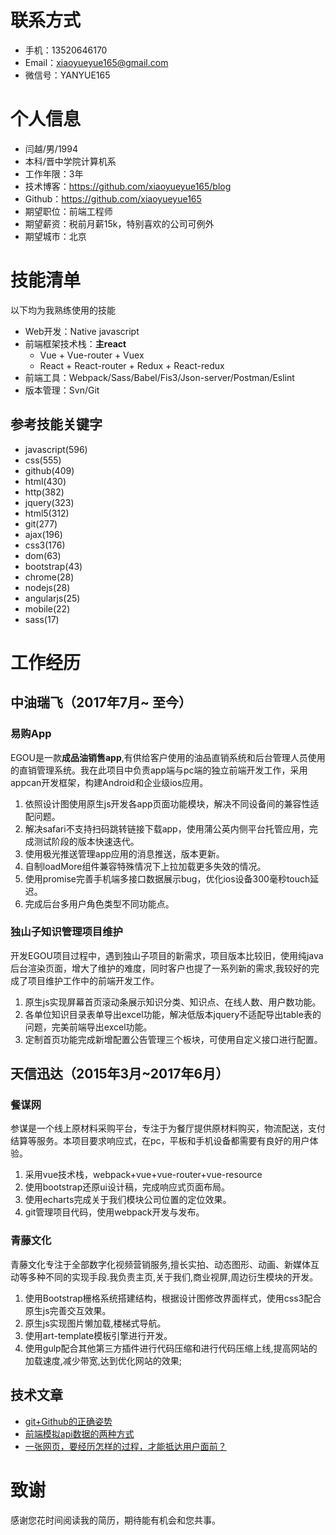 # 联系方式

- 手机：13520646170
- Email：xiaoyueyue165@gmail.com
- 微信号：YANYUE165

# 个人信息

 - 闫越/男/1994 
 - 本科/晋中学院计算机系 
 - 工作年限：3年
 - 技术博客：https://github.com/xiaoyueyue165/blog
 - Github：https://github.com/xiaoyueyue165
 - 期望职位：前端工程师
 - 期望薪资：税前月薪15k，特别喜欢的公司可例外
 - 期望城市：北京

# 技能清单

以下均为我熟练使用的技能

- Web开发：Native javascript
- 前端框架技术栈：**主react**
  + Vue + Vue-router + Vuex
  + React + React-router + Redux + React-redux
- 前端工具：Webpack/Sass/Babel/Fis3/Json-server/Postman/Eslint
- 版本管理：Svn/Git


## 参考技能关键字

- javascript(596)
- css(555)
- github(409)
- html(430)
- http(382)
- jquery(323)
- html5(312)
- git(277)
- ajax(196)
- css3(176)
- dom(63)
- bootstrap(43)
- chrome(28)
- nodejs(28)
- angularjs(25)
- mobile(22)
- sass(17)

# 工作经历

## 中油瑞飞（2017年7月~ 至今）

### 易购App

EGOU是一款**成品油销售app**,有供给客户使用的油品直销系统和后台管理人员使用的直销管理系统。我在此项目中负责app端与pc端的独立前端开发工作，采用appcan开发框架，构建Android和企业级ios应用。

1. 依照设计图使用原生js开发各app页面功能模块，解决不同设备间的兼容性适配问题。
2. 解决safari不支持扫码跳转链接下载app，使用蒲公英内侧平台托管应用，完成测试阶段的版本快速迭代。
3. 使用极光推送管理app应用的消息推送，版本更新。
4. 自制loadMore组件兼容特殊情况下上拉加载更多失效的情况。
5. 使用promise完善手机端多接口数据展示bug，优化ios设备300毫秒touch延迟。
6. 完成后台多用户角色类型不同功能点。

### 独山子知识管理项目维护 

开发EGOU项目过程中，遇到独山子项目的新需求，项目版本比较旧，使用纯java后台渲染页面，增大了维护的难度，同时客户也提了一系列新的需求,我较好的完成了项目维护工作中的前端开发工作。

1. 原生js实现屏幕首页滚动条展示知识分类、知识点、在线人数、用户数功能。
2. 各单位知识目录表单导出excel功能，解决低版本jquery不适配导出table表的问题，完美前端导出excel功能。
3. 定制首页功能完成新增配置公告管理三个板块，可使用自定义接口进行配置。

## 天信迅达（2015年3月~2017年6月）

### 餐谋网

参谋是一个线上原材料采购平台，专注于为餐厅提供原材料购买，物流配送，支付结算等服务。本项目要求响应式，在pc，平板和手机设备都需要有良好的用户体验。

1. 采用vue技术栈，webpack+vue+vue-router+vue-resource
2. 使用bootstrap还原ui设计稿，完成响应式页面布局。
3. 使用echarts完成关于我们模块公司位置的定位效果。
4. git管理项目代码，使用webpack开发与发布。

### 青藤文化
青藤文化专注于全部数字化视频营销服务,擅长实拍、动态图形、动画、新媒体互动等多种不同的实现手段.我负责主页,关于我们,商业视屏,周边衍生模块的开发。

1. 使用Bootstrap栅格系统搭建结构，根据设计图修改界面样式，使用css3配合原生js完善交互效果。
2. 原生js实现图片懒加载,楼梯式导航。
3. 使用art-template模板引擎进行开发。
4. 使用gulp配合其他第三方插件进行代码压缩和进行代码压缩上线,提高网站的加载速度,减少带宽,达到优化网站的效果;

## 技术文章

- [git+Github的正确姿势 ](https://github.com/xiaoyueyue165/blog/issues/2)
- [前端模拟api数据的两种方式](https://github.com/xiaoyueyue165/blog/issues/25)
- [一张网页，要经历怎样的过程，才能抵达用户面前？](https://github.com/xiaoyueyue165/blog/blob/master/docs/%E4%B8%80%E5%BC%A0%E7%BD%91%E9%A1%B5%EF%BC%8C%E8%A6%81%E7%BB%8F%E5%8E%86%E6%80%8E%E6%A0%B7%E7%9A%84%E8%BF%87%E7%A8%8B%EF%BC%8C%E6%89%8D%E8%83%BD%E6%8A%B5%E8%BE%BE%E7%94%A8%E6%88%B7%E9%9D%A2%E5%89%8D%EF%BC%9F.md)

# 致谢
感谢您花时间阅读我的简历，期待能有机会和您共事。
